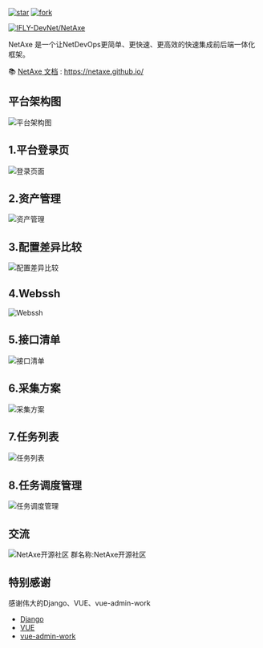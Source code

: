 <a href='https://gitee.com/IFLY-DevNet/net-axe/stargazers'><img src='https://gitee.com/IFLY-DevNet/net-axe/badge/star.svg?theme=dark' alt='star'></img></a>
<a href='https://gitee.com/IFLY-DevNet/net-axe/members'><img src='https://gitee.com/IFLY-DevNet/net-axe/badge/fork.svg?theme=white' alt='fork'></img></a>

[![IFLY-DevNet/NetAxe](https://gitee.com/IFLY-DevNet/net-axe/widgets/widget_card.svg?colors=2877c7,e0e0e0,bddcff,e3e9ed,666666,9b9b9b)](https://gitee.com/IFLY-DevNet/net-axe)




NetAxe 是一个让NetDevOps更简单、更快速、更高效的快速集成前后端一体化框架。

📚 [NetAxe 文档](https://netaxe.github.io/) : https://netaxe.github.io/



## 平台架构图

![平台架构图](https://www.hualigs.cn/image/6333050e344c7.jpg)
##  1.平台登录页

![登录页面](https://www.hualigs.cn/image/6332685964f33.jpg)

##  2.资产管理
![资产管理](https://www.hualigs.cn/image/633268f86cb1a.jpg)

##  3.配置差异比较
![配置差异比较](https://www.hualigs.cn/image/63326943da30d.jpg)

##  4.Webssh
![Webssh](https://www.hualigs.cn/image/63326a5be2bf5.jpg)

##  5.接口清单

![接口清单](https://www.hualigs.cn/image/63326aefc16ea.jpg)

##  6.采集方案
![采集方案](https://www.hualigs.cn/image/63326e00dcaf5.jpg)

##  7.任务列表
![任务列表](https://www.hualigs.cn/image/63326e4b50c51.jpg)

##  8.任务调度管理
![任务调度管理](https://www.hualigs.cn/image/63326ef012392.jpg)



## 交流
![NetAxe开源社区](https://foruda.gitee.com/images/1666874207059505235/af19b4d9_2247288.jpeg)
群名称:NetAxe开源社区

## 特别感谢
感谢伟大的Django、VUE、vue-admin-work
- [Django](https://github.com/django/django)
- [VUE](https://github.com/vuejs/vue)
- [vue-admin-work](https://github.com/qingqingxuan/vue-admin-work)